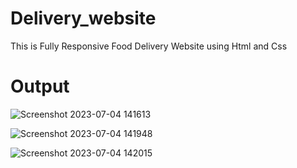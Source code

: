 # Delivery_website
This is Fully Responsive Food Delivery Website using Html and Css

# Output
![Screenshot 2023-07-04 141613](https://github.com/Pujagithub24/Delivery_website/assets/135828788/7e578b8a-437c-48e6-b6bd-de891b93f162)


![Screenshot 2023-07-04 141948](https://github.com/Pujagithub24/Delivery_website/assets/135828788/4d287c40-af86-42d6-bd96-cdb2182b49d3)


![Screenshot 2023-07-04 142015](https://github.com/Pujagithub24/Delivery_website/assets/135828788/00a1fb86-b286-4e11-90e2-7e4b321a8a19)
